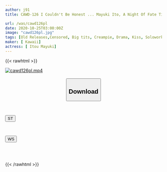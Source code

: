 ```yaml
---
author: j91
title: CAWD-126 I Couldn't Be Honest ... Mayuki Ito, A Night Of Fate Tied To A Childhood Friend Who Was Fiercely And Passionately Greedy, Exposing The Feelings Of 23 Years Of Passing Detours

url: /was/cawd126pl
date: 2020-10-25T03:00:00Z
image: "cawd126pl.jpg"
tags: [Old Releases,Censored, Big tits, Creampie, Drama, Kiss, Solowork, Titty fuck]
maker: [ Kawaii]
actress: [ Itou Mayuki]
---
```



{{< rawhtml >}}

<div class="video" data-videoid="OdJ3aq0jKgcZ0GO">
    <a href="javascript:;">
        <img src="/was/cawd126pl/cawd126pl.jpg" width="WIDTH" height="HEIGHT" alt="cawd126pl.mp4" loading="lazy">
    </a>
</div>

<script type="text/javascript" src="https://j91.asia/asset/on-demand-st.js"></script>

<br>
  <link rel="stylesheet" href="https://j91.asia/asset/bs5.css">
  
  <center>
  <button class="btn btn-primary" type="button" data-bs-toggle="collapse" data-bs-target=".multi-collapse" aria-expanded="false" aria-controls="multiCollapseExample1 multiCollapseExample2"><h2>Download</h2></button></center>
</p>
<div class="row">
  <div class="col">
    <div class="collapse multi-collapse" id="multiCollapseExample1">
      <div class="card card-body">
	      	      <br>
<div class="buttons">  
<p><a href="https://streamtape.to/v/OdJ3aq0jKgcZ0GO" target="_blank"><button class="btn-hover color-3"><i class="fa fa-download"></i> ST</button></a></p></div>
    </div>
  </div>
</div>
  <div class="col">
    <div class="collapse multi-collapse" id="multiCollapseExample2">
      <div class="card card-body">
	      <br>
<div class="buttons">
<p><a href="https://wolfstream.tv/9gw1l18j8gtf" target="_blank"><button class="btn-hover color-8"><i class="fa fa-download"></i> WS</button></a></p></div>
<br><br>
      </div>
    </div>
  </div>
</div>

{{< /rawhtml >}}